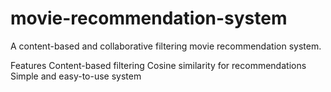# movie-recommendation-system
A content-based and collaborative filtering movie recommendation system.




Features
Content-based filtering
Cosine similarity for recommendations
Simple and easy-to-use system

